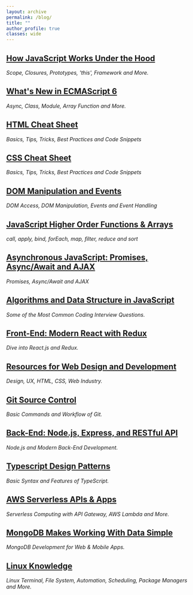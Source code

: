```yaml
---
layout: archive
permalink: /blog/
title: ""
author_profile: true
classes: wide
---
```


## [How JavaScript Works Under the Hood](../_posts/2020-01-12-jsunderhood.md)
*Scope, Closures, Prototypes, 'this', Framework and More.*

## [What's New in ECMAScript 6](../_posts/2019-09-10-es6.md)
*Async, Class, Module, Array Function and More.*

## [HTML Cheat Sheet](../_posts/2020-01-20-htmlcs.md)
*Basics, Tips, Tricks, Best Practices and Code Snippets*

## [CSS Cheat Sheet](../_posts/2020-01-30-csscs.md)
*Basics, Tips, Tricks, Best Practices and Code Snippets*

## [DOM Manipulation and Events](../_posts/2019-09-10-dom.md)
*DOM Access, DOM Manipulation, Events and Event Handling*

## [JavaScript Higher Order Functions & Arrays](../_posts/2019-09-12-jsf.md)
*call, apply, bind, forEach, map, filter, reduce and sort*

## [Asynchronous JavaScript: Promises, Async/Await and AJAX](../_posts/2019-09-16-asyjs.md)
*Promises, Async/Await and AJAX*

## [Algorithms and Data Structure in JavaScript](../_posts/2019-09-14-algodata.md)
*Some of the Most Common Coding Interview Questions.*

## [Front-End: Modern React with Redux](../_posts/2019-10-06-react.md)
*Dive into React.js and Redux.*

## [Resources for Web Design and Development](../_posts/2019-10-03-resources.md)
*Design, UX, HTML, CSS, Web Industry.*

## [Git Source Control](../_posts/2019-09-05-git.md)
*Basic Commands and Workflow of Git.*

## [Back-End: Node.js, Express, and RESTful API](../_posts/2020-01-25-node.md)
*Node.js and Modern Back-End Development.*

## [Typescript Design Patterns](../_posts/2019-12-02-TypeScript.md)
*Basic Syntax and Features of TypeScript.*

## [AWS Serverless APIs & Apps](../_posts/2019-10-03-awsServerless.md)
*Serverless Computing with API Gateway, AWS Lambda and More.*

## [MongoDB Makes Working With Data Simple](../_posts/2019-11-01-MongoDB.md)
*MongoDB Development for Web & Mobile Apps.*

## [Linux Knowledge](../_posts/2019-11-05-Linux.md)
*Linux Terminal, File System, Automation, Scheduling, Package Managers and More.*

